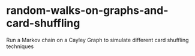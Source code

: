 # random-walks-on-graphs-and-card-shuffling
Run a Markov chain on a Cayley Graph to simulate different card shuffling techniques
